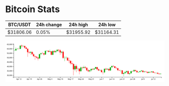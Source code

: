 # Bitcoin Stats

BTC/USDT|24h change|24h high|24h low|
|---|---|---|---|
|$31806.06|0.05%|$31955.92|$31164.31|

<img src="./chart.svg">
